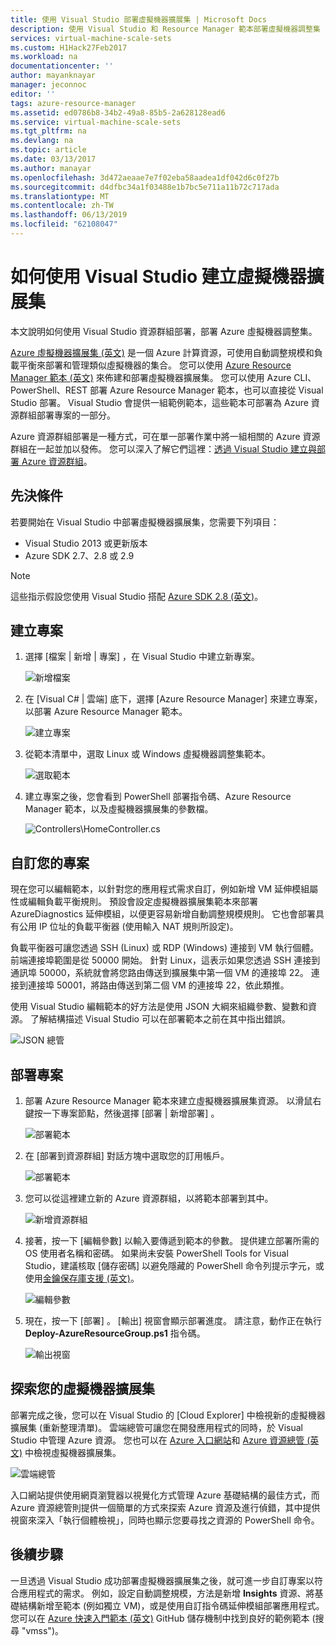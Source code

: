 ```yaml
---
title: 使用 Visual Studio 部署虛擬機器擴展集 | Microsoft Docs
description: 使用 Visual Studio 和 Resource Manager 範本部署虛擬機器調整集
services: virtual-machine-scale-sets
ms.custom: H1Hack27Feb2017
ms.workload: na
documentationcenter: ''
author: mayanknayar
manager: jeconnoc
editor: ''
tags: azure-resource-manager
ms.assetid: ed0786b8-34b2-49a8-85b5-2a628128ead6
ms.service: virtual-machine-scale-sets
ms.tgt_pltfrm: na
ms.devlang: na
ms.topic: article
ms.date: 03/13/2017
ms.author: manayar
ms.openlocfilehash: 3d472aeaae7e7f02eba58aadea1df042d6c0f27b
ms.sourcegitcommit: d4dfbc34a1f03488e1b7bc5e711a11b72c717ada
ms.translationtype: MT
ms.contentlocale: zh-TW
ms.lasthandoff: 06/13/2019
ms.locfileid: "62108047"
---
```

# <a name="how-to-create-a-virtual-machine-scale-set-with-visual-studio"></a>如何使用 Visual Studio 建立虛擬機器擴展集
本文說明如何使用 Visual Studio 資源群組部署，部署 Azure 虛擬機器調整集。

[Azure 虛擬機器擴展集 (英文)](https://azure.microsoft.com/blog/azure-vm-scale-sets-public-preview/) 是一個 Azure 計算資源，可使用自動調整規模和負載平衡來部署和管理類似虛擬機器的集合。 您可以使用 [Azure Resource Manager 範本 (英文)](https://github.com/Azure/azure-quickstart-templates) 來佈建和部署虛擬機器擴展集。 您可以使用 Azure CLI、PowerShell、REST 部署 Azure Resource Manager 範本，也可以直接從 Visual Studio 部署。 Visual Studio 會提供一組範例範本，這些範本可部署為 Azure 資源群組部署專案的一部分。

Azure 資源群組部署是一種方式，可在單一部署作業中將一組相關的 Azure 資源群組在一起並加以發佈。 您可以深入了解它們這裡：[透過 Visual Studio 建立與部署 Azure 資源群組](../vs-azure-tools-resource-groups-deployment-projects-create-deploy.md)。

## <a name="pre-requisites"></a>先決條件
若要開始在 Visual Studio 中部署虛擬機器擴展集，您需要下列項目：

* Visual Studio 2013 或更新版本
* Azure SDK 2.7、2.8 或 2.9

>[!NOTE]
>這些指示假設您使用 Visual Studio 搭配 [Azure SDK 2.8 (英文)](https://azure.microsoft.com/blog/announcing-the-azure-sdk-2-8-for-net/)。

## <a name="creating-a-project"></a>建立專案
1. 選擇 [檔案 | 新增 | 專案]  ，在 Visual Studio 中建立新專案。
   
    ![新增檔案][file_new]

2. 在 [Visual C# | 雲端]  底下，選擇 [Azure Resource Manager]  來建立專案，以部署 Azure Resource Manager 範本。
   
    ![建立專案][create_project]

3. 從範本清單中，選取 Linux 或 Windows 虛擬機器調整集範本。
   
   ![選取範本][select_Template]

4. 建立專案之後，您會看到 PowerShell 部署指令碼、Azure Resource Manager 範本，以及虛擬機器擴展集的參數檔。
   
    ![Controllers\HomeController.cs][solution_explorer]

## <a name="customize-your-project"></a>自訂您的專案
現在您可以編輯範本，以針對您的應用程式需求自訂，例如新增 VM 延伸模組屬性或編輯負載平衡規則。 預設會設定虛擬機器擴展集範本來部署 AzureDiagnostics 延伸模組，以便更容易新增自動調整規模規則。 它也會部署具有公用 IP 位址的負載平衡器 (使用輸入 NAT 規則所設定)。 

負載平衡器可讓您透過 SSH (Linux) 或 RDP (Windows) 連接到 VM 執行個體。 前端連接埠範圍是從 50000 開始。 針對 Linux，這表示如果您透過 SSH 連接到通訊埠 50000，系統就會將您路由傳送到擴展集中第一個 VM 的連接埠 22。 連接到連接埠 50001，將路由傳送到第二個 VM 的連接埠 22，依此類推。

 使用 Visual Studio 編輯範本的好方法是使用 JSON 大綱來組織參數、變數和資源。 了解結構描述 Visual Studio 可以在部署範本之前在其中指出錯誤。

![JSON 總管][json_explorer]

## <a name="deploy-the-project"></a>部署專案
1. 部署 Azure Resource Manager 範本來建立虛擬機器擴展集資源。 以滑鼠右鍵按一下專案節點，然後選擇 [部署 | 新增部署]  。
   
    ![部署範本][5deploy_Template]
    
2. 在 [部署到資源群組] 對話方塊中選取您的訂用帳戶。
   
    ![部署範本][6deploy_Template]

3. 您可以從這裡建立新的 Azure 資源群組，以將範本部署到其中。
   
    ![新增資源群組][new_resource]

4. 接著，按一下 [編輯參數]  以輸入要傳遞到範本的參數。 提供建立部署所需的 OS 使用者名稱和密碼。 如果尚未安裝 PowerShell Tools for Visual Studio，建議核取 [儲存密碼]  以避免隱藏的 PowerShell 命令列提示字元，或使用[金鑰保存庫支援 (英文)](https://azure.microsoft.com/blog/keyvault-support-for-arm-templates/)。
   
    ![編輯參數][edit_parameters]

5. 現在，按一下 [部署]  。 [輸出]  視窗會顯示部署進度。 請注意，動作正在執行 **Deploy-AzureResourceGroup.ps1** 指令碼。
   
   ![輸出視窗][output_window]

## <a name="exploring-your-virtual-machine-scale-set"></a>探索您的虛擬機器擴展集
部署完成之後，您可以在 Visual Studio 的 [Cloud Explorer]  中檢視新的虛擬機器擴展集 (重新整理清單)。 雲端總管可讓您在開發應用程式的同時，於 Visual Studio 中管理 Azure 資源。 您也可以在 [Azure 入口網站](https://portal.azure.com)和 [Azure 資源總管 (英文)](https://resources.azure.com/) 中檢視虛擬機器擴展集。

![雲端總管][cloud_explorer]

 入口網站提供使用網頁瀏覽器以視覺化方式管理 Azure 基礎結構的最佳方式，而 Azure 資源總管則提供一個簡單的方式來探索 Azure 資源及進行偵錯，其中提供視窗來深入「執行個體檢視」，同時也顯示您要尋找之資源的 PowerShell 命令。

## <a name="next-steps"></a>後續步驟
一旦透過 Visual Studio 成功部署虛擬機器擴展集之後，就可進一步自訂專案以符合應用程式的需求。 例如，設定自動調整規模，方法是新增 **Insights** 資源、將基礎結構新增至範本 (例如獨立 VM)，或是使用自訂指令碼延伸模組部署應用程式。 您可以在 [Azure 快速入門範本 (英文)](https://github.com/Azure/azure-quickstart-templates) GitHub 儲存機制中找到良好的範例範本 (搜尋 "vmss")。

[file_new]: ./media/virtual-machine-scale-sets-vs-create/1-FileNew.png
[create_project]: ./media/virtual-machine-scale-sets-vs-create/2-CreateProject.png
[select_Template]: ./media/virtual-machine-scale-sets-vs-create/3b-SelectTemplateLin.png
[solution_explorer]: ./media/virtual-machine-scale-sets-vs-create/4-SolutionExplorer.png
[json_explorer]: ./media/virtual-machine-scale-sets-vs-create/10-JsonExplorer.png
[5deploy_Template]: ./media/virtual-machine-scale-sets-vs-create/5-DeployTemplate.png
[6deploy_Template]: ./media/virtual-machine-scale-sets-vs-create/6-DeployTemplate.png
[new_resource]: ./media/virtual-machine-scale-sets-vs-create/7-NewResourceGroup.png
[edit_parameters]: ./media/virtual-machine-scale-sets-vs-create/8-EditParameter.png
[output_window]: ./media/virtual-machine-scale-sets-vs-create/9-Output.png
[cloud_explorer]: ./media/virtual-machine-scale-sets-vs-create/12-CloudExplorer.png
